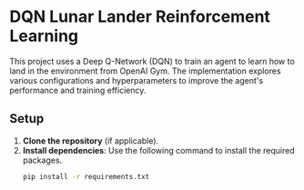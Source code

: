 # DQN Lunar Lander Reinforcement Learning

This project uses a Deep Q-Network (DQN) to train an agent to learn how to land in the environment from OpenAI Gym. The implementation explores various configurations and hyperparameters to improve the agent's performance and training efficiency.

## Setup

1. **Clone the repository** (if applicable).
2. **Install dependencies**: Use the following command to install the required packages.
   ```bash
   pip install -r requirements.txt
